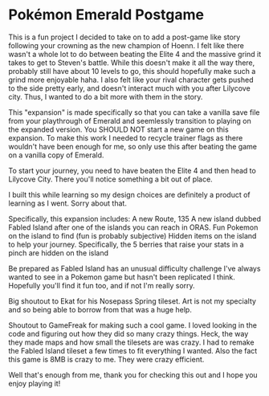 # Pokémon Emerald Postgame

This is a fun project I decided to take on to add a post-game like story
following your crowning as the new champion of Hoenn. I felt like there
wasn't a whole lot to do between beating the Elite 4 and the massive grind
it takes to get to Steven's battle. While this doesn't make it all the way
there, probably still have about 10 levels to go, this should hopefully 
make such a grind more enjoyable haha. I also felt like your rival character
gets pushed to the side pretty early, and doesn't interact much with you
after Lilycove city. Thus, I wanted to do a bit more with them in the story.

This "expansion" is made specifically so that you can take a vanilla save
file from your playthrough of Emerald and seemlessly transition to playing
on the expanded version. You SHOULD NOT start a new game on this expansion.
To make this work I needed to recycle trainer flags as there wouldn't have 
been enough for me, so only use this after beating the game on a vanilla
copy of Emerald. 

To start your journey, you need to have beaten the Elite 4 and then head
to Lilycove City. There you'll notice something a bit out of place. 

I built this while learning so my design choices are definitely a product
of learning as I went. Sorry about that.

Specifically, this expansion includes:
A new Route, 135
A new island dubbed Fabled Island after one of the islands you can reach
in ORAS. 
Fun Pokemon on the island to find (fun is probably subjective)
Hidden items on the island to help your journey. Specifically, the 5 
berries that raise your stats in a pinch are hidden on the island

Be prepared as Fabled Island has an unusual difficulty challenge I've
always wanted to see in a Pokemon game but hasn't been replicated I think.
Hopefully you'll find it fun too, and if not I'm really sorry. 

Big shoutout to Ekat for his Nosepass Spring tileset. Art is not my specialty
and so being able to borrow from that was a huge help.

Shoutout to GameFreak for making such a cool game. I loved looking in the
code and figuring out how they did so many crazy things. Heck, the way they
made maps and how small the tilesets are was crazy. I had to remake the 
Fabled Island tileset a few times to fit everything I wanted. Also the fact
this game is 8MB is crazy to me. They were crazy efficient.

Well that's enough from me, thank you for checking this out and I hope 
you enjoy playing it!
